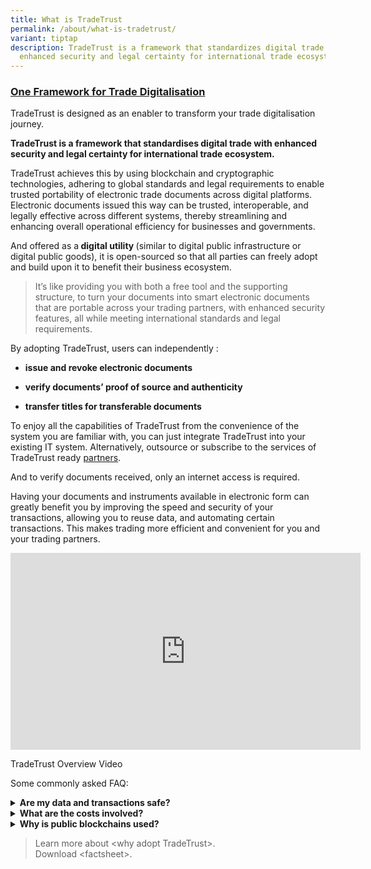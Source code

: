 ```yaml
---
title: What is TradeTrust
permalink: /about/what-is-tradetrust/
variant: tiptap
description: TradeTrust is a framework that standardizes digital trade with
  enhanced security and legal certainty for international trade ecosystem.
---
```

<h3><strong><u>One Framework for Trade Digitalisation</u></strong></h3>
<p>TradeTrust is designed as an enabler to transform your trade digitalisation
journey.</p>
<p><strong>TradeTrust is a framework that standardises digital trade with enhanced security and legal certainty for international trade ecosystem.</strong>
</p>
<p>TradeTrust achieves this by using blockchain and cryptographic technologies,
adhering to global standards and legal requirements to enable trusted portability
of electronic trade documents across digital platforms. Electronic documents
issued this way can be trusted, interoperable, and legally effective across
different systems, thereby streamlining and enhancing overall operational
efficiency for businesses and governments.</p>
<p>And offered as a<strong> digital utility </strong>(similar to digital
public infrastructure or digital public goods), it is open-sourced so that
all parties can freely adopt and build upon it to benefit their business
ecosystem.</p>
<blockquote>
<p>It’s like providing you with both a free tool and the supporting structure,
to turn your documents into smart electronic documents that are portable
across your trading partners, with enhanced security features, all while
meeting international standards and legal requirements.</p>
</blockquote>
<p>By adopting TradeTrust, users can independently :</p>
<ul data-tight="true" class="tight">
<li>
<p><strong>issue and revoke electronic documents</strong>
</p>
</li>
<li>
<p><strong>verify documents’ proof of source and authenticity</strong>
</p>
</li>
<li>
<p><strong>transfer titles for transferable documents</strong>
</p>
</li>
</ul>
<p></p>
<p>To enjoy all the capabilities of TradeTrust from the convenience of the
system you are familiar with, you can just integrate TradeTrust into your
existing IT system. Alternatively, outsource or subscribe to the services
of TradeTrust ready <a href="/community/tradetrust-ready-partners/" rel="noopener noreferrer nofollow" target="_blank">partners</a>.</p>
<p>And to verify documents received, only an internet access is required.</p>
<p>Having your documents and instruments available in electronic form can
greatly benefit you by improving the speed and security of your transactions,
allowing you to reuse data, and automating certain transactions. This makes
trading more efficient and convenient for you and your trading partners.</p>
<div class="iframe-wrapper">
<iframe height="315" width="560" allowfullscreen="true" frameborder="0" src="https://www.youtube.com/embed/-YD21elPXxs?si=SiP7FweDc7l28yxW"></iframe>
</div>
<p>TradeTrust Overview Video</p>
<p>Some commonly asked FAQ:</p>
<div data-type="detailGroup" class="isomer-accordion isomer-accordion-white">
<details class="isomer-details">
<summary><strong>Are my data and transactions safe?</strong>
</summary>
<div data-type="detailsContent" class="isomer-details-content">
<p>Your data resides in the electronic document files generated and is not
written into the public blockchain to preserves data confidentiality. Only
the title ownership is tracked through the use of Non-fungible Tokens (NFTs)
on one of the selected blockchain for title documents.</p>
<p></p>
<p>And the security and reliability of TradeTrust is ensured through the
vulnerability assessment and penetration testing of the Smart Contract
Code conducted by a third-party specialist, Ernst &amp; Young.</p>
</div>
</details>
<details class="isomer-details">
<summary><strong>What are the costs involved?</strong>
</summary>
<div data-type="detailsContent" class="isomer-details-content">
<p>TradeTrust is free for all to use, and anyone can implement it using the
set of pre-built software components.</p>
<p></p>
<p>Your resource is required to understand, learn, and apply this new technological
tool into your business use cases. Other costs may include outsource fee
for the integration of TradeTrust into your IT system and/or subscription
service from TradeTrust ready &lt;partners&gt;.</p>
<p></p>
<p>And depending on your role in the supply chain, transaction costs such
as blockchain gas fees may apply. Below are the estimated fees (USD) computed
as at 2 February 2023 for a typical series of transactions from the issuance
to the surrender of electronic bill of lading (<em>costs distributed among different stakeholders)</em>:</p>
<ul data-tight="true" class="tight">
<li>
<p>Estimated Fees on Ethereum: &lt; USD $20 or</p>
</li>
<li>
<p>Estimated Fees on Polygon: &lt; USD $0.16</p>
</li>
<li>
<p>Estimated Fees on Stability: Free for up to 1000 transactions per month</p>
</li>
<li>
<p>Estimated Fees on XDC or Hedera: contact us</p>
</li>
</ul>
<p></p>
<p>Reach out to us to learn more about the costs and how you can save on
manual processing and courier costs by going digital.</p>
</div>
</details>
<details class="isomer-details">
<summary><strong>Why is public blockchains used?</strong>
</summary>
<div data-type="detailsContent" class="isomer-details-content">
<p>TradeTrust utilises public Blockchain or Distributed Ledger Technology
to demonstrate provenance that is essential for the legitimacy of documents
such as Bills of Lading. Non-Fungible Tokens (NFTs) are used to ensure
the singularity of the record for transferable documents, with blockchain
recording the NFT transactions to electronically endorse and transfer the
ownership of a document among stakeholders along a trade flow. This choice
was deliberate to <strong>eliminate the need for a central authority</strong> or
body to govern the network and gatekeep participation, allowing for an
open and interoperable system for all international parties to participate
seamlessly.</p>
<p></p>
</div>
</details>
</div>
<p></p>
<blockquote>
<p>Learn more about &lt;why adopt TradeTrust&gt;.
<br>Download &lt;factsheet&gt;.</p>
</blockquote>
<p></p>